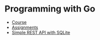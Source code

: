 # Programming with Go

- [Course](https://www.coursera.org/specializations/google-golang)
- [Assignments](./assignments)
- [Simple REST API with SQLite](./books)
